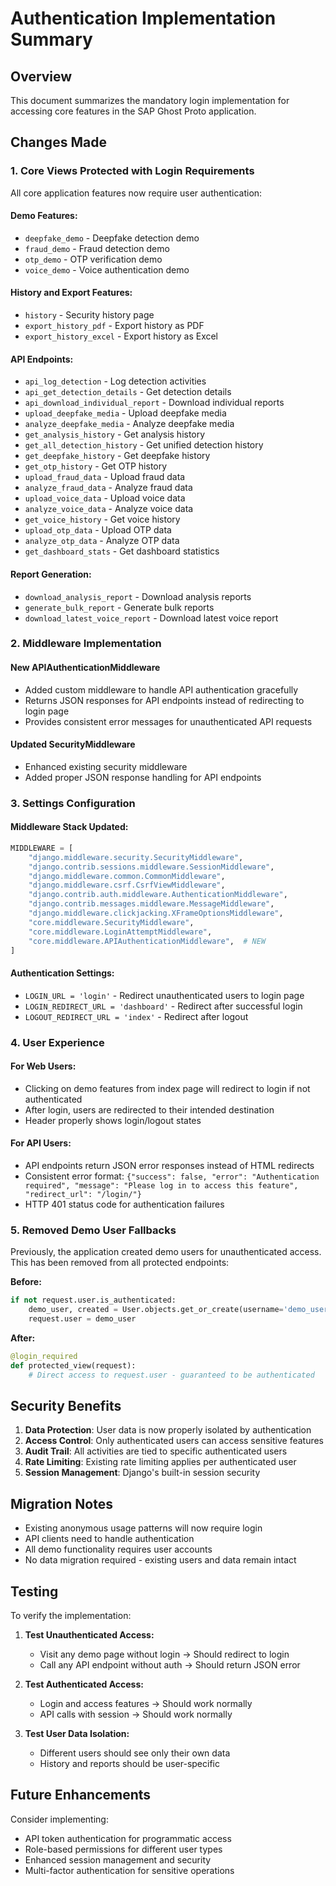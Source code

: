 # Authentication Implementation Summary

## Overview
This document summarizes the mandatory login implementation for accessing core features in the SAP Ghost Proto application.

## Changes Made

### 1. Core Views Protected with Login Requirements

All core application features now require user authentication:

#### Demo Features:
- `deepfake_demo` - Deepfake detection demo
- `fraud_demo` - Fraud detection demo  
- `otp_demo` - OTP verification demo
- `voice_demo` - Voice authentication demo

#### History and Export Features:
- `history` - Security history page
- `export_history_pdf` - Export history as PDF
- `export_history_excel` - Export history as Excel

#### API Endpoints:
- `api_log_detection` - Log detection activities
- `api_get_detection_details` - Get detection details
- `api_download_individual_report` - Download individual reports
- `upload_deepfake_media` - Upload deepfake media
- `analyze_deepfake_media` - Analyze deepfake media
- `get_analysis_history` - Get analysis history
- `get_all_detection_history` - Get unified detection history
- `get_deepfake_history` - Get deepfake history
- `get_otp_history` - Get OTP history
- `upload_fraud_data` - Upload fraud data
- `analyze_fraud_data` - Analyze fraud data
- `upload_voice_data` - Upload voice data
- `analyze_voice_data` - Analyze voice data
- `get_voice_history` - Get voice history
- `upload_otp_data` - Upload OTP data
- `analyze_otp_data` - Analyze OTP data
- `get_dashboard_stats` - Get dashboard statistics

#### Report Generation:
- `download_analysis_report` - Download analysis reports
- `generate_bulk_report` - Generate bulk reports
- `download_latest_voice_report` - Download latest voice report

### 2. Middleware Implementation

#### New APIAuthenticationMiddleware
- Added custom middleware to handle API authentication gracefully
- Returns JSON responses for API endpoints instead of redirecting to login page
- Provides consistent error messages for unauthenticated API requests

#### Updated SecurityMiddleware
- Enhanced existing security middleware
- Added proper JSON response handling for API endpoints

### 3. Settings Configuration

#### Middleware Stack Updated:
```python
MIDDLEWARE = [
    "django.middleware.security.SecurityMiddleware",
    "django.contrib.sessions.middleware.SessionMiddleware", 
    "django.middleware.common.CommonMiddleware",
    "django.middleware.csrf.CsrfViewMiddleware",
    "django.contrib.auth.middleware.AuthenticationMiddleware",
    "django.contrib.messages.middleware.MessageMiddleware",
    "django.middleware.clickjacking.XFrameOptionsMiddleware",
    "core.middleware.SecurityMiddleware",
    "core.middleware.LoginAttemptMiddleware",
    "core.middleware.APIAuthenticationMiddleware",  # NEW
]
```

#### Authentication Settings:
- `LOGIN_URL = 'login'` - Redirect unauthenticated users to login page
- `LOGIN_REDIRECT_URL = 'dashboard'` - Redirect after successful login
- `LOGOUT_REDIRECT_URL = 'index'` - Redirect after logout

### 4. User Experience

#### For Web Users:
- Clicking on demo features from index page will redirect to login if not authenticated
- After login, users are redirected to their intended destination
- Header properly shows login/logout states

#### For API Users:
- API endpoints return JSON error responses instead of HTML redirects
- Consistent error format: `{"success": false, "error": "Authentication required", "message": "Please log in to access this feature", "redirect_url": "/login/"}`
- HTTP 401 status code for authentication failures

### 5. Removed Demo User Fallbacks

Previously, the application created demo users for unauthenticated access. This has been removed from all protected endpoints:

**Before:**
```python
if not request.user.is_authenticated:
    demo_user, created = User.objects.get_or_create(username='demo_user', ...)
    request.user = demo_user
```

**After:**
```python
@login_required
def protected_view(request):
    # Direct access to request.user - guaranteed to be authenticated
```

## Security Benefits

1. **Data Protection**: User data is now properly isolated by authentication
2. **Access Control**: Only authenticated users can access sensitive features
3. **Audit Trail**: All activities are tied to specific authenticated users
4. **Rate Limiting**: Existing rate limiting applies per authenticated user
5. **Session Management**: Django's built-in session security

## Migration Notes

- Existing anonymous usage patterns will now require login
- API clients need to handle authentication
- All demo functionality requires user accounts
- No data migration required - existing users and data remain intact

## Testing

To verify the implementation:

1. **Test Unauthenticated Access:**
   - Visit any demo page without login → Should redirect to login
   - Call any API endpoint without auth → Should return JSON error

2. **Test Authenticated Access:**
   - Login and access features → Should work normally
   - API calls with session → Should work normally

3. **Test User Data Isolation:**
   - Different users should see only their own data
   - History and reports should be user-specific

## Future Enhancements

Consider implementing:
- API token authentication for programmatic access
- Role-based permissions for different user types
- Enhanced session management and security
- Multi-factor authentication for sensitive operations
